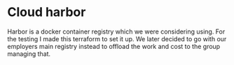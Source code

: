 # Cloud harbor

Harbor is a docker container registry which we were considering using.  For the testing I made this terraform to set it up.  We later decided to go with our employers main registry instead to offload the work and cost to the group managing that.
